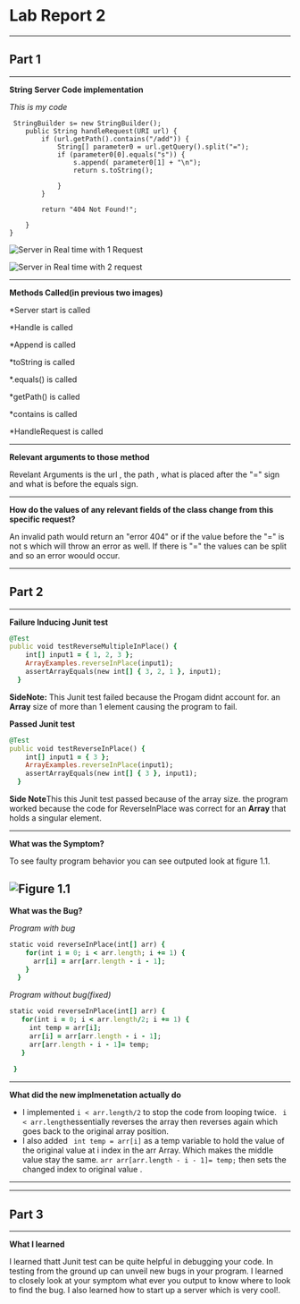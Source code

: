 # Lab Report 2 



---
## Part 1
---

**String Server Code implementation**

*This is my code*
```
 StringBuilder s= new StringBuilder();
    public String handleRequest(URI url) {
        if (url.getPath().contains("/add")) {
            String[] parameter0 = url.getQuery().split("=");
            if (parameter0[0].equals("s")) {
                s.append( parameter0[1] + "\n");
                return s.toString();

            }
        }

        return "404 Not Found!";

    }
}
```
![Server in Real time with 1 Request](<img width="776" alt="Screenshot 2023-04-24 at 10 17 04 PM" src="https://user-images.githubusercontent.com/125671517/234181596-d37b3bc0-3acb-4339-9db4-6d7d96abcd47.png">
)


![Server in Real time with 2 request](<img width="794" alt="Screenshot 2023-04-24 at 10 17 14 PM" src="https://user-images.githubusercontent.com/125671517/234181724-0ac90eb3-391a-4bda-88f8-5a84427a4d60.png">
)	

---
**Methods Called(in previous two images)**

 *Server start is called
 
 *Handle is called
 
 *Append is called
 
 *toString is called
 
 *.equals() is called
 
 *getPath() is called 
 
 *contains is called  
 
 *HandleRequest is called

---

**Relevant arguments to those method**

Revelant Arguments is the url , the path , what is placed after the "=" sign
and what is before the equals sign.

---

**How do the values of any relevant fields of the class change from this specific request?** 

 
  An invalid path would return an "error 404" or if the value before the "=" is not s which will throw an error as well. If there is "=" the values can be split and so an error woould occur. 


---
## Part 2
---


**Failure Inducing Junit test**
```ruby
@Test
public void testReverseMultipleInPlace() {
    int[] input1 = { 1, 2, 3 };
    ArrayExamples.reverseInPlace(input1);
    assertArrayEquals(new int[] { 3, 2, 1 }, input1);
  }
```
**SideNote:** This Junit test failed because the Progam didnt account for. 
an **Array** size of more than 1 element causing the program to fail. 

**Passed Junit test**
```ruby
@Test
public void testReverseInPlace() {
    int[] input1 = { 3 };
    ArrayExamples.reverseInPlace(input1);
    assertArrayEquals(new int[] { 3 }, input1);
  }
```
**Side Note**This this Junit test passed because of the array size. 
the program worked because the code for ReverseInPlace was correct
for an **Array** that holds a singular element.

---
**What was the Symptom?** 

To see faulty program behavior you can see outputed look at figure 1.1. 

![Figure 1.1 ](<img width="699" alt="Screenshot 2023-04-20 at 4 33 45 PM" src="https://user-images.githubusercontent.com/125671517/234164381-a73c6a90-0c6a-4889-91a6-fde18129de32.png">
)
---
**What was the Bug?**



   *Program with bug*
```ruby
static void reverseInPlace(int[] arr) {
    for(int i = 0; i < arr.length; i += 1) {
      arr[i] = arr[arr.length - i - 1];
    }
  }
```
  *Program without bug(fixed)* 
 ```ruby
static void reverseInPlace(int[] arr) {
    for(int i = 0; i < arr.length/2; i += 1) {
      int temp = arr[i];
      arr[i] = arr[arr.length - i - 1];
      arr[arr.length - i - 1]= temp;
    }
    
  }
```
---
**What did the new implmenetation actually do**

* I implemented ```i < arr.length/2``` to stop the code from looping twice. 
 ``` i < arr.length```essentially reverses the array then reverses again which goes back to the original array position.
* I also added ``` int temp = arr[i]``` as a temp variable to hold the value of the original 
value at i index in the arr Array. Which makes the middle value stay the same. ``` arr arr[arr.length - i - 1]= temp; ``` then sets the changed index to original value .
---

---
## Part 3 
---

**What I learned**

I learned thatt Junit test can be quite helpful in debugging your code. In testing from the ground up can unveil new bugs in your program. I learned to closely look at your symptom what ever you output to know where to look to find the bug. I also learned how to start up a server which is very cool!.








